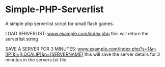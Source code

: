 Simple-PHP-Serverlist
=====================

A simple php serverlist script for small flash games.

LOAD SERVERLIST:
www.example.com/index.php
this will return the serverlist string

SAVE A SERVER FOR 3 MINUTES:
www.example.com/index.php?s=1&r=[IP]&l=[LOCALIP]&n=[SERVERNAME]
this will save the server details for 3 minutes in the servers.txt file
